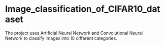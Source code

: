 # Image_classification_of_CIFAR10_dataset
The project uses Artificial Neural Network and Convolutional Neural Network to classify images into 10 different categories.
